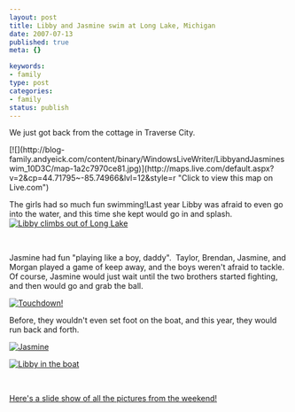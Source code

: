 ```yaml
--- 
layout: post
title: Libby and Jasmine swim at Long Lake, Michigan
date: 2007-07-13
published: true
meta: {}

keywords: 
- family
type: post
categories: 
- family
status: publish
---
```



We just got back from the cottage in Traverse City.  

 <div class="wlWriterSmartContent" style="padding-right: 0px;padding-left: 0px;float: none;padding-bottom: 0px;margin: 0px;padding-top: 0px">[![](http://blog-family.andyeick.com/content/binary/WindowsLiveWriter/LibbyandJasmineswim_10D3C/map-1a2c7970ce81.jpg)](http://maps.live.com/default.aspx?v=2&cp=44.71795~-85.74966&lvl=12&style=r "Click to view this map on Live.com")</div> 

The girls had so much fun swimming!Last year Libby was afraid to even go into the water, and this time she kept would go in and splash.  [![Libby climbs out of Long Lake](http://media.eick.us/2011/05/788733699_14bb43baca.jpg)](http://www.flickr.com/photos/19429588@N00/788733699/ "Libby climbs out of Long Lake")

 

 

 

Jasmine had fun "playing like a boy, daddy".  Taylor, Brendan, Jasmine, and Morgan played a game of keep away, and the boys weren't afraid to tackle.  Of course, Jasmine would just wait until the two brothers started fighting, and then would go and grab the ball.

 

[![Touchdown!](http://media.eick.us/2011/05/789783360_b4f1d3143f.jpg)](http://www.flickr.com/photos/19429588@N00/789783360/ "Touchdown!")

 

Before, they wouldn't even set foot on the boat, and this year, they would run back and forth.

 

[![Jasmine](http://media.eick.us/2011/05/788951325_25061ec4af.jpg)](http://www.flickr.com/photos/19429588@N00/788951325/ "Jasmine")

 

[![Libby in the boat](http://media.eick.us/2011/05/788951241_a45b9b952f.jpg)](http://www.flickr.com/photos/19429588@N00/788951241/ "Libby in the boat")

 

 

 

[Here's a slide show of all the pictures from the weekend!](http://www.flickr.com/photos/andreweick/sets/72157600783936752/show/)

